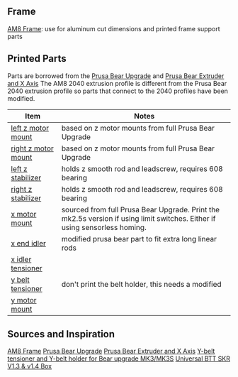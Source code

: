 ## Frame
[AM8 Frame](https://www.thingiverse.com/thing:2263216): use for aluminum cut dimensions and printed frame support parts

## Printed Parts
Parts are borrowed from the [Prusa Bear Upgrade](https://github.com/gregsaun/prusa_i3_bear_upgrade) and [Prusa Bear Extruder and X Axis](https://github.com/gregsaun/bear_extruder_and_x_axis)
The AM8 2040 extrusion profile is different from the Prusa Bear 2040 extrusion profile so parts that connect to the 2040 profiles have been modified.

Item                                                   | Notes
-------------------------------------------------------|---------------
[left z motor mount](CAD/stl/z_motor_mount_left.stl)   | based on z motor mounts from full Prusa Bear Upgrade
[right z motor mount](CAD/stl/z_motor_mount_right.stl) | based on z motor mounts from full Prusa Bear Upgrade
[left z stabilizer](CAD/stl/z_stabilizer_left.stl)     | holds z smooth rod and leadscrew, requires 608 bearing
[right z stabilizer](CAD/stl/z_stabilizer_right.stl)   | holds z smooth rod and leadscrew, requires 608 bearing
[x motor mount](https://github.com/gregsaun/bear_extruder_and_x_axis/blob/master/printed_parts/stl/mk3s/x_end_motor.stl)| sourced from full Prusa Bear Upgrade. Print the mk2.5s version if using limit switches. Either if using sensorless homing.
[x end idler](CAD/stl/x_end_idler.stl)                 | modified prusa bear part to fit extra long linear rods
[x idler tensioner](https://github.com/gregsaun/bear_extruder_and_x_axis/blob/master/printed_parts/stl/common_to_all_versions/x_end_idler_tensioner.stl)| 
[y belt tensioner](https://www.thingiverse.com/thing:3502543) | don't print the belt holder, this needs a modified
[y motor mount](https://github.com/gregsaun/prusa_i3_bear_upgrade/blob/master/full_upgrade/for_mk3/printed_parts/stl/y_motor_mount.stl)|

## Sources and Inspiration
[AM8 Frame](https://www.thingiverse.com/thing:2263216)
[Prusa Bear Upgrade](https://github.com/gregsaun/prusa_i3_bear_upgrade)
[Prusa Bear Extruder and X Axis](https://github.com/gregsaun/bear_extruder_and_x_axis)
[Y-belt tensioner and Y-belt holder for Bear upgrade MK3/MK3S](https://www.thingiverse.com/thing:3502543)
[Universal BTT SKR V1.3 & v1.4 Box](https://www.thingiverse.com/thing:4178177)